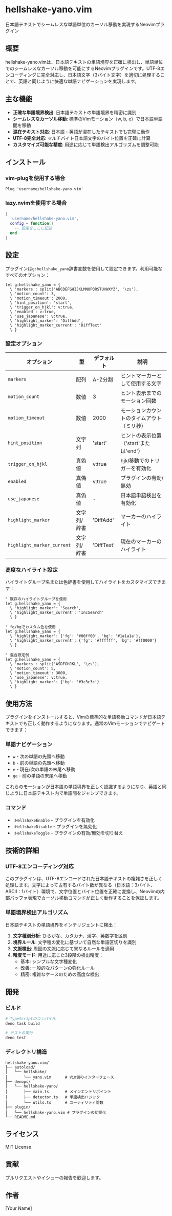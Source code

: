 # hellshake-yano.vim

日本語テキストでシームレスな単語単位のカーソル移動を実現するNeovimプラグイン

## 概要

hellshake-yano.vimは、日本語テキストの単語境界を正確に検出し、単語単位でのシームレスなカーソル移動を可能にするNeovimプラグインです。UTF-8エンコーディングに完全対応し、日本語文字（3バイト文字）を適切に処理することで、英語と同じように快適な単語ナビゲーションを実現します。

## 主な機能

- **正確な単語境界検出**: 日本語テキストの単語境界を精密に識別
- **シームレスなカーソル移動**: 標準のVimモーション（w, b, e）で日本語単語間を移動
- **混在テキスト対応**: 日本語・英語が混在したテキストでも完璧に動作
- **UTF-8完全対応**: マルチバイト日本語文字のバイト位置を正確に計算
- **カスタマイズ可能な精度**: 用途に応じて単語検出アルゴリズムを調整可能

## インストール

### vim-plugを使用する場合

```vim
Plug 'username/hellshake-yano.vim'
```

### lazy.nvimを使用する場合

```lua
{
  'username/hellshake-yano.vim',
  config = function()
    -- 設定をここに記述
  end
}
```

## 設定

プラグインは`g:hellshake_yano`辞書変数を使用して設定できます。利用可能なすべてのオプション：

```vim
let g:hellshake_yano = {
  \ 'markers': split('ABCDEFGHIJKLMNOPQRSTUVWXYZ', '\zs'),
  \ 'motion_count': 3,
  \ 'motion_timeout': 2000,
  \ 'hint_position': 'start',
  \ 'trigger_on_hjkl': v:true,
  \ 'enabled': v:true,
  \ 'use_japanese': v:true,
  \ 'highlight_marker': 'DiffAdd',
  \ 'highlight_marker_current': 'DiffText'
  \ }
```

### 設定オプション

| オプション | 型 | デフォルト | 説明 |
|-----------|-----|----------|------|
| `markers` | 配列 | A-Z分割 | ヒントマーカーとして使用する文字 |
| `motion_count` | 数値 | 3 | ヒント表示までのモーション回数 |
| `motion_timeout` | 数値 | 2000 | モーションカウントのタイムアウト（ミリ秒） |
| `hint_position` | 文字列 | 'start' | ヒントの表示位置（'start'または'end'） |
| `trigger_on_hjkl` | 真偽値 | v:true | hjkl移動でのトリガーを有効化 |
| `enabled` | 真偽値 | v:true | プラグインの有効/無効 |
| `use_japanese` | 真偽値 | - | 日本語単語検出を有効化 |
| `highlight_marker` | 文字列/辞書 | 'DiffAdd' | マーカーのハイライト |
| `highlight_marker_current` | 文字列/辞書 | 'DiffText' | 現在のマーカーのハイライト |

### 高度なハイライト設定

ハイライトグループ名または色辞書を使用してハイライトをカスタマイズできます：

```vim
" 既存のハイライトグループを使用
let g:hellshake_yano = {
  \ 'highlight_marker': 'Search',
  \ 'highlight_marker_current': 'IncSearch'
  \ }

" fg/bgでカスタム色を使用
let g:hellshake_yano = {
  \ 'highlight_marker': {'fg': '#00ff00', 'bg': '#1a1a1a'},
  \ 'highlight_marker_current': {'fg': '#ffffff', 'bg': '#ff0000'}
  \ }

" 混合設定例
let g:hellshake_yano = {
  \ 'markers': split('ASDFGHJKL', '\zs'),
  \ 'motion_count': 5,
  \ 'motion_timeout': 3000,
  \ 'use_japanese': v:true,
  \ 'highlight_marker': {'bg': '#3c3c3c'}
  \ }
```

## 使用方法

プラグインをインストールすると、Vimの標準的な単語移動コマンドが日本語テキストでも正しく動作するようになります。通常のVimモーションでナビゲートできます：

### 単語ナビゲーション

- `w` - 次の単語の先頭へ移動
- `b` - 前の単語の先頭へ移動
- `e` - 現在/次の単語の末尾へ移動
- `ge` - 前の単語の末尾へ移動

これらのモーションが日本語の単語境界を正しく認識するようになり、英語と同じように日本語テキスト内で単語間をジャンプできます。

### コマンド

- `:HellshakeEnable` - プラグインを有効化
- `:HellshakeDisable` - プラグインを無効化
- `:HellshakeToggle` - プラグインの有効/無効を切り替え

## 技術的詳細

### UTF-8エンコーディング対応

このプラグインは、UTF-8エンコードされた日本語テキストの複雑さを正しく処理します。文字によって占有するバイト数が異なる（日本語：3バイト、ASCII：1バイト）環境で、文字位置とバイト位置を正確に変換し、Neovimの内部バッファ表現でカーソル移動コマンドが正しく動作することを保証します。

### 単語境界検出アルゴリズム

日本語テキストの単語境界をインテリジェントに検出：

1. **文字種別分析**: ひらがな、カタカナ、漢字、英数字を区別
2. **境界ルール**: 文字種の変化に基づいて自然な単語区切りを識別
3. **文脈検出**: 周囲の文脈に応じて異なるルールを適用
4. **精度モード**: 用途に応じた3段階の検出精度：
   - 基本: シンプルな文字種変化
   - 改善: 一般的なパターンの強化ルール
   - 精密: 複雑なケースのための高度な検出

## 開発

### ビルド

```bash
# TypeScriptのコンパイル
deno task build

# テストの実行
deno test
```

### ディレクトリ構造

```
hellshake-yano.vim/
├── autoload/
│   └── hellshake/
│       └── yano.vim      # Vim側のインターフェース
├── denops/
│   └── hellshake-yano/
│       ├── main.ts       # メインエントリポイント
│       ├── detector.ts   # 単語検出ロジック
│       └── utils.ts      # ユーティリティ関数
├── plugin/
│   └── hellshake-yano.vim # プラグインの初期化
└── README.md
```

## ライセンス

MIT License

## 貢献

プルリクエストやイシューの報告を歓迎します。

## 作者

[Your Name]